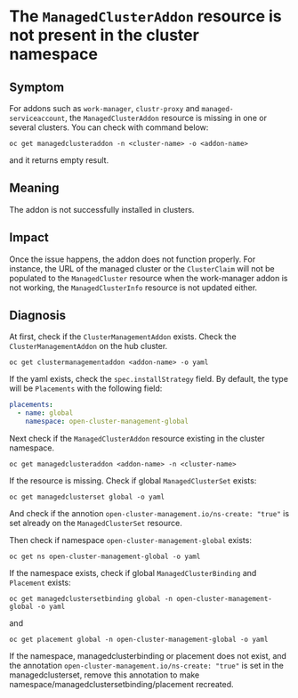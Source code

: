 # The `ManagedClusterAddon` resource is not present in the cluster namespace

## Symptom
For addons such as `work-manager`, `clustr-proxy` and `managed-serviceaccount`, the `ManagedClusterAddon`
resource is missing in one or several clusters. You can check with command below:

```shell
oc get managedclusteraddon -n <cluster-name> -o <addon-name>
```
and it returns empty result.

## Meaning
The addon is not successfully installed in clusters.

## Impact
Once the issue happens, the addon does not function properly. For instance, the URL of the managed cluster
or the `ClusterClaim` will not be populated to the `ManagedCluster` resource when the work-manager addon is not
working, the `ManagedClusterInfo` resource is not updated either.

## Diagnosis

At first, check if the `ClusterManagementAddon` exists.
Check the `ClusterManagementAddon` on the hub cluster.
```shell
oc get clustermanagementaddon <addon-name> -o yaml
```

If the yaml exists, check the `spec.installStrategy` field. By default, the type will be
`Placements` with the following field:
```yaml
placements:
  - name: global
    namespace: open-cluster-management-global
```

Next check if the `ManagedClusterAddon` resource existing in the cluster namespace.
```shell
oc get managedclusteraddon <addon-name> -n <cluster-name>
```

If the resource is missing. Check if global `ManagedClusterSet` exists:
```shell
oc get managedclusterset global -o yaml
```
And check if the annotion `open-cluster-management.io/ns-create: "true"` is set already on the
`ManagedClusterSet` resource.

Then check if namespace `open-cluster-management-global` exists:
```shell
oc get ns open-cluster-management-global -o yaml
```

If the namespace exists, check if global `ManagedClusterBinding` and `Placement` exists:
```shell
oc get managedclustersetbinding global -n open-cluster-management-global -o yaml
```
and
```shell
oc get placement global -n open-cluster-management-global -o yaml
```

If the namespace, managedclusterbinding or placement does not exist, and the annotation
`open-cluster-management.io/ns-create: "true"` is set in the managedclusterset,
remove this annotation to make namespace/managedclustersetbinding/placement recreated.

